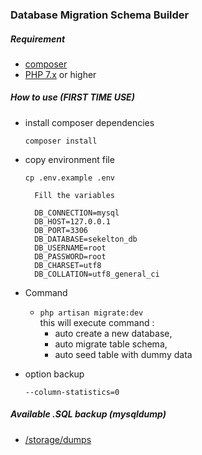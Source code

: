 ### Database Migration Schema Builder 

##### Requirement
- [composer](https://getcomposer.org/)
- [PHP 7.x](https://www.php.net/downloads) or higher

##### How to use (FIRST TIME USE)

- install composer dependencies
  
  `composer install`


- copy environment file  
  
    `cp .env.example .env`
  
        Fill the variables
  
        DB_CONNECTION=mysql
        DB_HOST=127.0.0.1
        DB_PORT=3306
        DB_DATABASE=sekelton_db
        DB_USERNAME=root
        DB_PASSWORD=root
        DB_CHARSET=utf8
        DB_COLLATION=utf8_general_ci

- Command
    - `php artisan migrate:dev` 
      <br> this will execute command : 
       - auto create a new database,
       - auto migrate table schema,
       - auto seed table with dummy data 
       
- option backup

    `--column-statistics=0`

##### Available .SQL backup (mysqldump)

- [/storage/dumps]()
            
